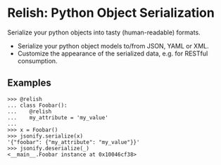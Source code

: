 Relish: Python Object Serialization
===================================

Serialize your python objects into tasty (human-readable) formats.

- Serialize your python object models to/from JSON, YAML or XML.
- Customize the appearance of the serialized data, e.g. for RESTful consumption.

Examples
--------

    >>> @relish
    ... class Foobar():
    ...    @relish
    ...    my_attribute = 'my_value'
    ...
    >>> x = Foobar()
    >>> jsonify.serialize(x)
    '{"foobar": {"my_attribute": "my_value"}}'
    >>> jsonify.deserialize(_)
    <__main__.Foobar instance at 0x10046cf38>
